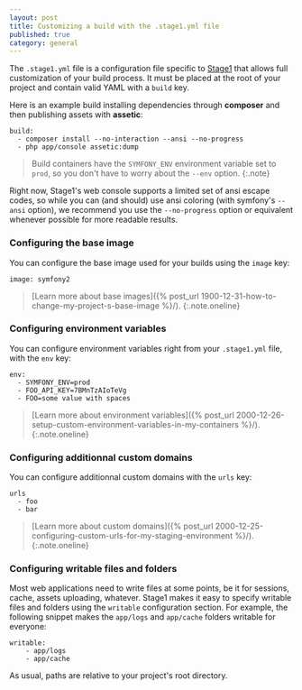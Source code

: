 ```yaml
---
layout: post
title: Customizing a build with the .stage1.yml file
published: true
category: general
---
```


The `.stage1.yml` file is a configuration file specific to [Stage1](http://stage1.io/) that allows full customization of your build process. It must be placed at the root of your project and contain valid YAML with a `build` key.

Here is an example build installing dependencies through **composer** and then publishing assets with **assetic**:

    build:
      - composer install --no-interaction --ansi --no-progress
      - php app/console assetic:dump

> Build containers have the `SYMFONY_ENV` environment variable set to `prod`, so you don't have to worry about the `--env` option.
{:.note}

Right now, Stage1's web console supports a limited set of ansi escape codes, so while you can (and should) use ansi coloring (with symfony's `--ansi` option), we recommend you use the `--no-progress` option or equivalent whenever possible for more readable results.

### Configuring the base image

You can configure the base image used for your builds using the `image` key:

    image: symfony2

> [Learn more about base images]({% post_url 1900-12-31-how-to-change-my-project-s-base-image %}/).
{:.note.oneline}

### Configuring environment variables

You can configure environment variables right from your `.stage1.yml` file, with the `env` key:

    env:
      - SYMFONY_ENV=prod
      - FOO_API_KEY=7BMnTzAIoTeVg
      - FOO=some value with spaces

> [Learn more about environment variables]({% post_url 2000-12-26-setup-custom-environment-variables-in-my-containers %}/).
{:.note.oneline}

### Configuring additionnal custom domains

You can configure additionnal custom domains with the `urls` key:

    urls
      - foo
      - bar

> [Learn more about custom domains]({% post_url 2000-12-25-configuring-custom-urls-for-my-staging-environment %}/).
{:.note.oneline}

### Configuring writable files and folders

Most web applications need to write files at some points, be it for sessions, cache, assets uploading, whatever. Stage1 makes it easy to specify writable files and folders using the `writable` configuration section. For example, the following snippet makes the `app/logs` and `app/cache` folders writable for everyone:

    writable:
        - app/logs
        - app/cache

As usual, paths are relative to your project's root directory.
